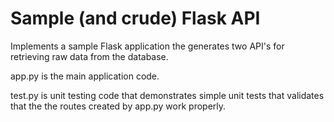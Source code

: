 # Sample (and crude) Flask API

Implements a sample Flask application the generates two API's for retrieving raw data from the database.

app.py is the main application code.

test.py is unit testing code that demonstrates simple unit tests that validates that the the routes created by app.py work properly.  
